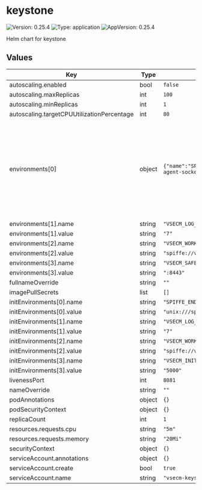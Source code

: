 # keystone

![Version: 0.25.4](https://img.shields.io/badge/Version-0.25.4-informational?style=flat-square) ![Type: application](https://img.shields.io/badge/Type-application-informational?style=flat-square) ![AppVersion: 0.25.4](https://img.shields.io/badge/AppVersion-0.25.4-informational?style=flat-square)

Helm chart for keystone

## Values

| Key | Type | Default | Description |
|-----|------|---------|-------------|
| autoscaling.enabled | bool | `false` |  |
| autoscaling.maxReplicas | int | `100` |  |
| autoscaling.minReplicas | int | `1` |  |
| autoscaling.targetCPUUtilizationPercentage | int | `80` |  |
| environments[0] | object | `{"name":"SPIFFE_ENDPOINT_SOCKET","value":"unix:///spire-agent-socket/agent.sock"}` | The SPIFFE endpoint socket. This is used to communicat with the SPIRE agent. If you change this, you will need to change the associated volumeMount in the Deployment.yaml too. |
| environments[1].name | string | `"VSECM_LOG_LEVEL"` |  |
| environments[1].value | string | `"7"` |  |
| environments[2].name | string | `"VSECM_WORKLOAD_SPIFFEID_PREFIX"` |  |
| environments[2].value | string | `"spiffe://vsecm.com/workload/"` |  |
| environments[3].name | string | `"VSECM_SAFE_TLS_PORT"` |  |
| environments[3].value | string | `":8443"` |  |
| fullnameOverride | string | `""` |  |
| imagePullSecrets | list | `[]` |  |
| initEnvironments[0].name | string | `"SPIFFE_ENDPOINT_SOCKET"` |  |
| initEnvironments[0].value | string | `"unix:///spire-agent-socket/agent.sock"` |  |
| initEnvironments[1].name | string | `"VSECM_LOG_LEVEL"` |  |
| initEnvironments[1].value | string | `"7"` |  |
| initEnvironments[2].name | string | `"VSECM_WORKLOAD_SPIFFEID_PREFIX"` |  |
| initEnvironments[2].value | string | `"spiffe://vsecm.com/workload/"` |  |
| initEnvironments[3].name | string | `"VSECM_INIT_CONTAINER_POLL_INTERVAL"` |  |
| initEnvironments[3].value | string | `"5000"` |  |
| livenessPort | int | `8081` |  |
| nameOverride | string | `""` |  |
| podAnnotations | object | `{}` |  |
| podSecurityContext | object | `{}` |  |
| replicaCount | int | `1` |  |
| resources.requests.cpu | string | `"5m"` |  |
| resources.requests.memory | string | `"20Mi"` |  |
| securityContext | object | `{}` |  |
| serviceAccount.annotations | object | `{}` |  |
| serviceAccount.create | bool | `true` |  |
| serviceAccount.name | string | `"vsecm-keystone"` |  |

